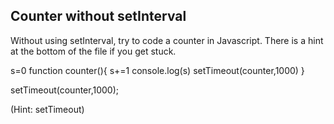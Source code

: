 ## Counter without setInterval

Without using setInterval, try to code a counter in Javascript. There is a hint at the bottom of the file if you get stuck.

s=0
function counter(){
  s+=1
  console.log(s)
  setTimeout(counter,1000)
}

setTimeout(counter,1000);


































































(Hint: setTimeout)
